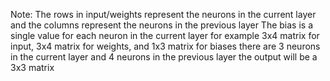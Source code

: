 Note: The rows in input/weights represent the neurons in the current layer
and the columns represent the neurons in the previous layer
The bias is a single value for each neuron in the current layer
for example 3x4 matrix for input, 3x4 matrix for weights, and 1x3 matrix for biases
there are 3 neurons in the current layer and 4 neurons in the previous layer
the output will be a 3x3 matrix
